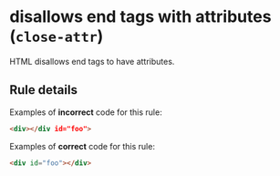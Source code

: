 # disallows end tags with attributes (`close-attr`)

HTML disallows end tags to have attributes.

## Rule details

Examples of **incorrect** code for this rule:

```html
<div></div id="foo">
```

Examples of **correct** code for this rule:

```html
<div id="foo"></div>
```
